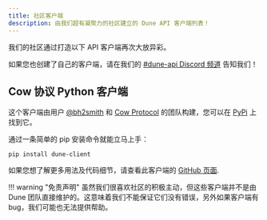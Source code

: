 ```yaml
---
title: 社区客户端
description: 由我们超有凝聚力的社区建立的 Dune API 客户端列表！
---
```


我们的社区通过打造以下 API 客户端再次大放异彩。

如果您也创建了自己的客户端，请在我们的 [#dune-api Discord 频道](https://discord.com/channels/757637422384283659/1019910980634939433) 告知我们！

## Cow 协议 Python 客户端

这个客户端由用户 [@bh2smith](https://dune.com/bh2smith) 和 [Cow Protocol](https://dune.com/cowprotocol) 的团队构建，您可以在 [PyPi](https://pypi.org/project/dune-client/) 上找到它。

通过一条简单的 pip 安装命令就能立马上手：

```
pip install dune-client
```

如果您想了解更多用法及代码细节，请查看此客户端的 [GitHub 页面](https://github.com/cowprotocol/dune-client).

!!! warning "免责声明"
    虽然我们很喜欢社区的积极主动，但这些客户端并不是由 Dune 团队直接维护的。这意味着我们不能保证它们没有错误，另外如果客户端有 bug，我们可能也无法提供帮助。